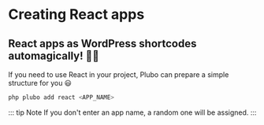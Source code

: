 # Creating React apps

## React apps as WordPress shortcodes automagically! :rocket::rocket:

If you need to use React in your project, Plubo can prepare a simple structure for you :smiley:

```bash
php plubo add react <APP_NAME>
```

::: tip Note
If you don't enter an app name, a random one will be assigned.
:::
